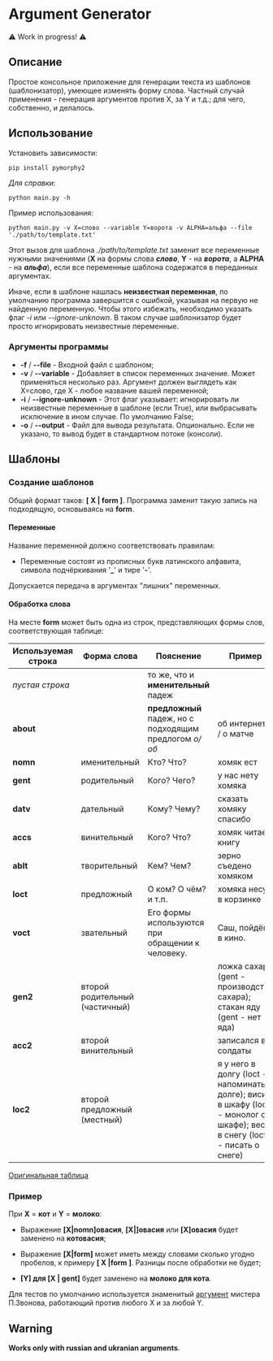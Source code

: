 # Argument Generator

⚠️ Work in progress! ⚠️

## Описание

Простое консольное приложение для генерации текста из шаблонов (шаблонизатор), умеющее изменять форму слова. Частный случай применения - генерация аргументов против X, за Y и т.д.; для чего, собственно, и делалось.

## Использование

Установить зависимости:

```shell
pip install pymorphy2
```

*Для справки*:

```shell
python main.py -h
```

Пример использования:

```shell
python main.py -v X=слово --variable Y=ворота -v ALPHA=альфа --file './path/to/template.txt'
```

Этот вызов для шаблона *./path/to/template.txt* заменит все переменные нужными значениями (**X** на формы слова ***слово***, **Y** - на ***ворота***, а **ALPHA** - на ***альфа***), если все переменные шаблона содержатся в переданных аргументах. 

Иначе, если в шаблоне нашлась **неизвестная переменная**, по умолчанию программа завершится с ошибкой, указывая на первую не найденную переменную. Чтобы этого избежать, необходимо указать флаг *-i* или *--ignore-unknown*. В таком случае шаблонизатор будет просто игнорировать неизвестные переменные.

### Аргументы программы

* **-f** / **--file** - Входной файл с шаблоном;
* **-v** / **--variable** - Добавляет в список переменных значение. Может применяться несколько раз. Аргумент должен выглядеть как X=слово, где X - любое название вашей переменной;
* **-i** / **--ignore-unknown** - Этот флаг указывает: игнорировать ли неизвестные переменные в шаблоне (если True), или выбрасывать исключение в ином случае. По умолчанию False;
* **-o** / **--output** - Файл для вывода результата. Опционально. Если не указано, то вывод будет в стандартном потоке (консоли).

## Шаблоны

### Создание шаблонов

Общий формат таков: **[ X | form ]**. Программа заменит такую запись на подходящую, основываясь на **form**.

#### **Переменные**

Название переменной должно соответствовать правилам:

*  Переменные состоят из прописных букв латинского алфавита, символа подчёркивания '**_**' и тире '**-**'.

Допускается передача в аргументах "лишних" переменных.

#### **Обработка слова**

На месте **form** может быть одна из строк, представляющих формы слов, соответствующая таблице:

Используемая строка | Форма слова | Пояснение | Пример
------------------- | ----------- | --------- | ------
*пустая строка* |  | то же, что и **именительный** падеж |
**about** |  | **предложный** падеж, но с подходящим предлогом *о/об* | об интернете / о матче
**nomn** | именительный | Кто? Что? | хомяк ест
**gent** | родительный | Кого? Чего? | у нас нету хомяка
**datv** | дательный | Кому? Чему? | сказать хомяку спасибо
**accs** | винительный | Кого? Что? | хомяк читает книгу
**ablt** | творительный | Кем? Чем? | зерно съедено хомяком
**loct** | предложный | О ком? О чём? и т.п. | хомяка несут в корзинке
**voct** | звательный | Его формы используются при обращении к человеку. | Саш, пойдём в кино.
**gen2** | второй родительный (частичный) |  | ложка сахару (gent - производство сахара); стакан яду (gent - нет яда)
**acc2** | второй винительный |  | записался в солдаты
**loc2** | второй предложный (местный) |  | я у него в долгу (loct - напоминать о долге); висит в шкафу (loct - монолог о шкафе); весь в снегу (loct - писать о снеге)

[Оригинальная таблица](https://pymorphy2.readthedocs.io/en/stable/user/grammemes.html#russian-cases)

### Пример

При **X** = **кот** и **Y** = **молоко**:

* Выражение **[X|nomn]овасия**, **[X|]овасия** или **[X]овасия** будет заменено на **котовасия**;

* Выражение **[X|form]** может иметь между словами сколько угодно пробелов, к примеру **[  X |form      ]**. Разницы после обработки не будет;

* **[Y] для [X | gent]** будет заменено на **молоко для кота**.

Для тестов по умолчанию используется знаменитый [аргумент](https://www.youtube.com/watch?v=WsFP8If0TbI&ab_channel=%5B99%D0%BC%D1%8B%D1%81%D0%BB%D0%B5%D0%B9%5DZvonov) мистера П.Звонова, работающий против любого X и за любой Y.

## Warning

**Works only with russian and ukranian arguments**.
